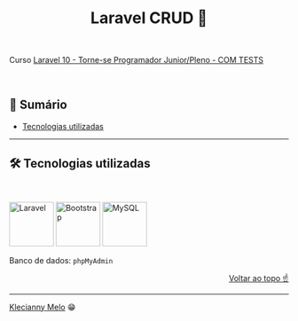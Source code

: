 <h1 id="top" align="center">Laravel CRUD 🐘</h1>

<br>

Curso [Laravel 10 - Torne-se Programador Junior/Pleno - COM TESTS](https://www.google.com/aclk?sa=l&ai=DChcSEwje5-iHhYr_AhUEwpEKHbpIDaUYABAAGgJjZQ&sig=AOD64_0meUhtgJ5Tbbjj-YExQs3gCrUK5A&q&adurl&ved=2ahUKEwjFzOCHhYr_AhUfDrkGHeGHD4AQ0Qx6BAgGEAE)

<br>

<h2>📑 Sumário</h2>

- [Tecnologias utilizadas](#tech)

---

<h2 id="tech">🛠 Tecnologias utilizadas</h2>

<br>

<img title="Laravel" alt="Laravel" height="80" width="80" src="https://cdn.jsdelivr.net/gh/devicons/devicon/icons/laravel/laravel-plain.svg" /> <img title="Bootstrap" alt="Bootstrap" height="80" width="80" src="https://cdn.jsdelivr.net/gh/devicons/devicon/icons/bootstrap/bootstrap-original.svg" /> <img title="MySQL" alt="MySQL" height="80" width="80" src="https://cdn.jsdelivr.net/gh/devicons/devicon/icons/mysql/mysql-original.svg" />

Banco de dados: `phpMyAdmin`

<p align="right"><a href="#top">Voltar ao topo ☝</a></p>

---

[Klecianny Melo](https://www.linkedin.com/in/kecbm/) 😁